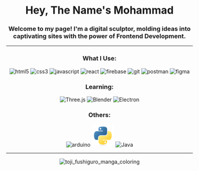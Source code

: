 <h1 align="center">Hey, The Name's Mohammad</h1>
<h3 align="center">Welcome to my page! I'm a digital sculptor, molding ideas into captivating sites with the power of Frontend Development.</h3>

<hr>

<!-- Languages -->
<h3 align="center">What I Use:</h3>
<p align="center">
        <img src="https://cdn.jsdelivr.net/gh/devicons/devicon@latest/icons/html5/html5-original.svg" title="HTML5" alt="html5" width="50" height="50"/>
        <img src="https://cdn.jsdelivr.net/gh/devicons/devicon@latest/icons/css3/css3-original.svg" title="CSS3" alt="css3" width="50" height="50"/>
        <img src="https://cdn.jsdelivr.net/gh/devicons/devicon@latest/icons/javascript/javascript-original.svg" title="Javascript" alt="javascript" width="50" height="50"/>
        <img src="https://cdn.jsdelivr.net/gh/devicons/devicon@latest/icons/react/react-original.svg" title="React" alt="react" width="50" height="50"/>
        <img src="https://cdn.jsdelivr.net/gh/devicons/devicon@latest/icons/firebase/firebase-original.svg" title="Firebase" alt="firebase" width="50" height="50"/>
        <img src="https://cdn.jsdelivr.net/gh/devicons/devicon@latest/icons/git/git-original.svg" title="Git" alt="git" width="50" height="50"/>
        <img src="https://cdn.jsdelivr.net/gh/devicons/devicon@latest/icons/postman/postman-original.svg" title="Postman" alt="postman" width="50" height="50" />
        <img src="https://cdn.jsdelivr.net/gh/devicons/devicon@latest/icons/figma/figma-original.svg" title="Figma" alt="figma" width="50" height="50" />
          
</p>

<h3 align="center">Learning:</h3>
<p align="center">
        <img src="https://vvcestudio.com.br/assetsv5/img/codigo/logothreejs.png" title="Three.js" alt="Three.js" width="60" height="60"/>
        <img src="https://download.blender.org/branding/community/blender_community_badge_white.svg" title="Blender" alt="Blender" width="60" height="60"/>
        <img src="https://miro.medium.com/v2/resize:fit:1200/1*O6KluMvEBZ1cBL3EPo4tig.png" title="Electron" alt="Electron" width="60" height="60"/>
</p>


<!-- Other Languages and Tools -->
<h3 align="center">Others:</h3>
<p align="center">
        <img src="https://cdn.worldvectorlogo.com/logos/arduino-1.svg" title="Arduino" alt="arduino" width="60" height="60"/>
        <img src="https://raw.githubusercontent.com/devicons/devicon/master/icons/python/python-original.svg" title="Python" alt="python" width="60" height="60"/>
        <img src="https://cdn.jsdelivr.net/gh/devicons/devicon@latest/icons/java/java-original-wordmark.svg"  title="Java" alt="Java" width="60" height="60"/>
</p>

<hr>

<div align="center">
      <img src="https://github.com/MhmdLSiblini/MhmdLSiblini/assets/101715853/53b91082-ec88-4e19-9e1f-06cafaf6b706" title="Focused - Coloring by itzzazure" alt="toji_fushiguro_manga_coloring" />
</div>

<!--
- 🌱 I’m currently learning **Three.js**
want to learn svelte

<h3 align="left">Connect with me:</h3>
<p align="left">
</p>

**MhmdLSiblini/MhmdLSiblini** is a ✨ _special_ ✨ repository because its `README.md` (this file) appears on your GitHub profile.

Here are some ideas to get you started:

- 🔭 I’m currently working on ...
- 🌱 I’m currently learning ...
- 👯 I’m looking to collaborate on ...
- 🤔 I’m looking for help with ...
- 💬 Ask me about ...
- 📫 How to reach me: ...
- 😄 Pronouns: ...
- ⚡ Fun fact: ...
-->
